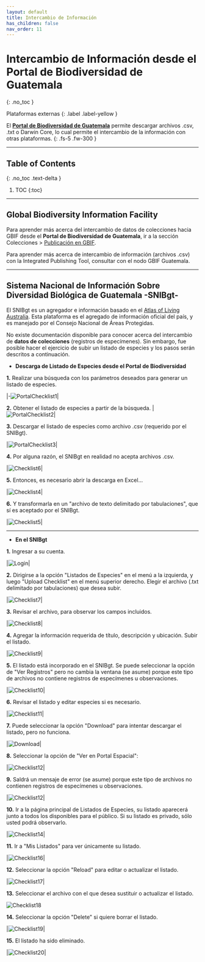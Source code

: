 ```yaml
---
layout: default
title: Intercambio de Información
has_children: false
nav_order: 11
---
```



# Intercambio de Información desde el Portal de Biodiversidad de Guatemala
{: .no_toc }

<div class="code-example" markdown="1">
Plataformas externas
{: .label .label-yellow }
</div>


El [**Portal de Biodiversidad de Guatemala**](https://biodiversidad.gt) permite descargar archivos .csv, .txt o Darwin Core, lo cual permite el intercambio de la información con otras plataformas.
{: .fs-5 .fw-300 }

---

## Table of Contents
{: .no_toc .text-delta }

1. TOC
{:toc}

---

## Global Biodiversity Information Facility

Para aprender más acerca del intercambio de datos de colecciones hacia GBIF desde el **Portal de Biodiversidad de Guatemala**, ir a la sección Colecciones > [Publicación en GBIF](https://guatemalaportal.github.io/docs/colecciones/gbif/publicar/).

Para aprender más acerca de intercambio de información (archivos .csv) con la Integrated Publishing Tool, consultar con el nodo GBIF Guatemala.

---

## Sistema Nacional de Información Sobre Diversidad Biológica de Guatemala -SNIBgt-

El SNIBgt es un agregador e información basado en el [Atlas of Living Australia](https://living-atlases.gbif.org/participants/snibgt/). Esta plataforma es el agregado de información oficial del país, y es manejado por el Consejo Nacional de Áreas Protegidas.

No existe documentación disponible para conocer acerca del intercambio de **datos de colecciones** (registros de especímenes). Sin embargo, fue posible hacer el ejercicio de subir un listado de especies y los pasos serán descritos a continuación. 

- **Descarga de Listado de Especies desde el Portal de Biodiversidad**

**1.** Realizar una búsqueda con los parámetros deseados para generar un listado de especies.

|-![PortalChecklist1](https://user-images.githubusercontent.com/69399374/233867636-6e87bd79-2da3-4f20-9980-eb8f657954b7.jpg)|

**2.** Obtener el listado de especies a partir de la búsqueda.
|![PortalChecklist2](https://user-images.githubusercontent.com/69399374/233867659-5ce59d35-6bd8-4fa9-9cb9-eaf69492adfe.jpg)|


**3.** Descargar el listado de especies como archivo .csv (requerido por el SNIBgt).

|![PortalChecklist3](https://user-images.githubusercontent.com/69399374/233864166-e78ae202-0445-4e65-8fba-808fff458b54.jpg)|

**4.** Por alguna razón, el SNIBgt en realidad no acepta archivos .csv.

|![Checklist6](https://user-images.githubusercontent.com/69399374/233864188-25cdd3fa-2319-4ac8-8a37-3148cfcd196d.jpg)|

**5.** Entonces, es necesario abrir la descarga en Excel...

|![Checklist4](https://user-images.githubusercontent.com/69399374/233864275-5c42a786-7aae-4a72-8e00-f4be901ef584.jpg)|

**6.** Y transformarla en un "archivo de texto delimitado por tabulaciones", que sí es aceptado por el SNIBgt.

|![Checklist5](https://user-images.githubusercontent.com/69399374/233864300-46d02cdc-941c-4757-b0aa-a81bedccea69.jpg)|

---
- **En el SNIBgt**

**1.** Ingresar a su cuenta.

|![Login](https://user-images.githubusercontent.com/69399374/233863662-dfce2dc5-6958-4522-9f2d-efcaf1ea3272.jpg)|

**2.** Dirigirse a la opción "Listados de Especies" en el menú a la izquierda, y luego "Upload Checklist" en el menú superior derecho. Elegir el archivo (.txt delimitado por tabulaciones) que desea subir.

|![Checklist7](https://user-images.githubusercontent.com/69399374/233864380-9435fd6c-0f4a-4f83-a6a5-acfab18a736b.jpg)|

**3.** Revisar el archivo, para observar los campos incluidos.

|![Checklist8](https://user-images.githubusercontent.com/69399374/233864640-9e148d77-31af-4c42-9cd6-d527898ec19e.jpg)|

**4.** Agregar la información requerida de título, descripción y ubicación. Subir el listado.

|![Checklist9](https://user-images.githubusercontent.com/69399374/233864732-a433ab49-2d0e-4ae3-85e4-195742a3c9f1.jpg)|

**5.** El listado está incorporado en el SNIBgt. Se puede seleccionar la opción de "Ver Registros" pero no cambia la ventana (se asume) porque este tipo de archivos no contiene registros de especímenes u observaciones.

|![Checklist10](https://user-images.githubusercontent.com/69399374/233864831-cd03b780-e35a-4d5c-90d1-214aadb8aa5e.jpg)|

**6.** Revisar el listado y editar especies si es necesario.

|![Checklist11](https://user-images.githubusercontent.com/69399374/233864899-8fae4d38-df64-4007-b6be-231b538a12b8.jpg)|

**7.** Puede seleccionar la opción "Download" para intentar descargar el listado, pero no funciona.

|![Download](https://user-images.githubusercontent.com/69399374/233865508-d2f5efd1-3871-43b0-a4a7-85146c83e1cb.jpg)|

**8.** Seleccionar la opción de "Ver en Portal Espacial":

|![Checklist12](https://user-images.githubusercontent.com/69399374/233865073-90701ff5-7b46-4567-b6d2-1e7a6db5e8db.jpg)|

**9.** Saldrá un mensaje de error (se asume) porque este tipo de archivos no contienen registros de especímenes u observaciones.

|![Checklist12](https://user-images.githubusercontent.com/69399374/233864951-319d3c97-63ad-42cf-b95b-f5a546a2317f.jpg)|

**10.** Ir a la página principal de Listados de Especies, su listado aparecerá junto a todos los disponibles para el público. Si su listado es privado, sólo usted podrá observarlo.

|![Checklist14](https://user-images.githubusercontent.com/69399374/233865151-3eb0e9a6-c747-442c-aeda-354fd278348d.jpg)|

**11.** Ir a "Mis Listados" para ver únicamente su listado.

|![Checklist16](https://user-images.githubusercontent.com/69399374/233865188-bf20267e-2294-4467-93d6-85d9c4862fd3.jpg)|

**12.** Seleccionar la opción "Reload" para editar o actualizar el listado.

|![Checklist17](https://user-images.githubusercontent.com/69399374/233865296-de07ac62-9092-48f6-bb27-8f4b19d669cf.jpg)|

**13.** Seleccionar el archivo con el que desea sustituir o actualizar el listado.

![Checklist18](https://user-images.githubusercontent.com/69399374/233865274-6554e329-5183-4057-8b2e-5a9f853a044b.jpg)


**14.** Seleccionar la opción "Delete" si quiere borrar el listado.

|![Checklist19](https://user-images.githubusercontent.com/69399374/233865326-e18f9e4f-21a2-406b-a15b-ebb18b564516.jpg)|

**15.** El listado ha sido eliminado.

|![Checklist20](https://user-images.githubusercontent.com/69399374/233865350-368e1bed-fcc3-402d-82bd-6f91c7c05de1.jpg)|
